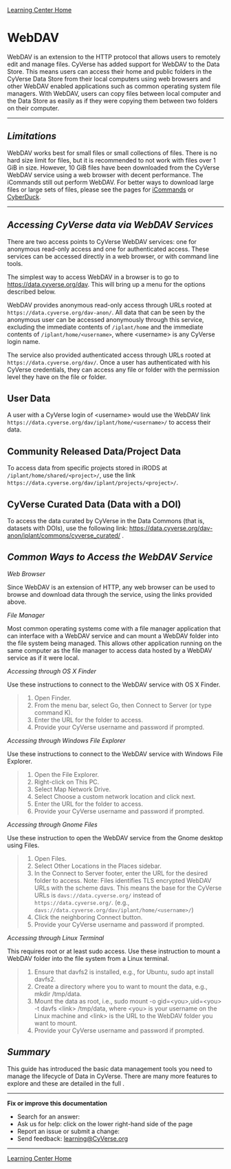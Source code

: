 [Learning Center Home](http://learning.cyverse.org/)

# WebDAV

WebDAV is an extension to the HTTP protocol that allows users to
remotely edit and manage files. CyVerse has added support for WebDAV to
the Data Store. This means users can access their home and public
folders in the CyVerse Data Store from their local computers using web
browsers and other WebDAV enabled applications such as common operating
system file managers. With WebDAV, users can copy files between local
computer and the Data Store as easily as if they were copying them
between two folders on their computer.

------------------------------------------------------------------------

## *Limitations*

WebDAV works best for small files or small collections of files. There
is no hard size limit for files, but it is recommended to not work with
files over 1 GiB in size. However, 10 GiB files have been downloaded
from the CyVerse WebDAV service using a web browser with decent
performance. The iCommands still out perform WebDAV. For better ways to
download large files or large sets of files, please see the pages for
[iCommands](./step2.html) or [CyberDuck](./step1.html).

------------------------------------------------------------------------

## *Accessing CyVerse data via WebDAV Services*

There are two access points to CyVerse WebDAV services: one for
anonymous read-only access and one for authenticated access. These
services can be accessed directly in a web browser, or with command line
tools.

The simplest way to access WebDAV in a browser is to go to
<https://data.cyverse.org/dav>. This will bring up a menu for the
options described below.

WebDAV provides anonymous read-only access through URLs rooted at
`https://data.cyverse.org/dav-anon/`. All data that can be seen by the
anonymous user can be accessed anonymously through this service,
excluding the immediate contents of `/iplant/home` and the immediate
contents of `/iplant/home/<username>`, where \<username> is any CyVerse
login name.

The service also provided authenticated access through URLs rooted at
`https://data.cyverse.org/dav/`. Once a user has authenticated with his
CyVerse credentials, they can access any file or folder with the
permission level they have on the file or folder.

## User Data

A user with a CyVerse login of \<username> would use the WebDAV link
`https://data.cyverse.org/dav/iplant/home/<username>/` to access their
data.

## Community Released Data/Project Data

To access data from specific projects stored in iRODS at
`/iplant/home/shared/<project>/`, use the link
`https://data.cyverse.org/dav/iplant/projects/<project>/`.

## CyVerse Curated Data (Data with a DOI)

To access the data curated by CyVerse in the Data Commons (that is,
datasets with DOIs), use the following link:
<https://data.cyverse.org/dav-anon/iplant/commons/cyverse_curated/> .

## *Common Ways to Access the WebDAV Service*

*Web Browser*

Since WebDAV is an extension of HTTP, any web browser can be used to
browse and download data through the service, using the links provided
above.

*File Manager*

Most common operating systems come with a file manager application that
can interface with a WebDAV service and can mount a WebDAV folder into
the file system being managed. This allows other application running on
the same computer as the file manager to access data hosted by a WebDAV
service as if it were local.

*Accessing through OS X Finder*

Use these instructions to connect to the WebDAV service with OS X
Finder.

> 1.  Open Finder.
> 2.  From the menu bar, select Go, then Connect to Server (or type
>     command K).
> 3.  Enter the URL for the folder to access.
> 4.  Provide your CyVerse username and password if prompted.

*Accessing through Windows File Explorer*

Use these instructions to connect to the WebDAV service with Windows
File Explorer.

> 1.  Open the File Explorer.
> 2.  Right-click on This PC.
> 3.  Select Map Network Drive.
> 4.  Select Choose a custom network location and click next.
> 5.  Enter the URL for the folder to access.
> 6.  Provide your CyVerse username and password if prompted.

*Accessing through Gnome Files*

Use these instruction to open the WebDAV service from the Gnome desktop
using Files.

> 1.  Open Files.
> 2.  Select Other Locations in the Places sidebar.
> 3.  In the Connect to Server footer, enter the URL for the desired
>     folder to access. Note: Files identifies TLS encrypted WebDAV URLs
>     with the scheme davs. This means the base for the CyVerse URLs is
>     `davs://data.cyverse.org/` instead of `https://data.cyverse.org/`.
>     (e.g., `davs://data.cyverse.org/dav/iplant/home/<username>/`)
> 4.  Click the neighboring Connect button.
> 5.  Provide your CyVerse username and password if prompted.

*Accessing through Linux Terminal*

This requires root or at least sudo access. Use these instruction to
mount a WebDAV folder into the file system from a Linux terminal.

> 1.  Ensure that davfs2 is installed, e.g., for Ubuntu, sudo apt
>     install davfs2.
> 2.  Create a directory where you to want to mount the data, e.g.,
>     mkdir /tmp/data.
> 3.  Mount the data as root, i.e., sudo mount -o gid=\<you>,uid=\<you>
>     -t davfs \<link> /tmp/data, where \<you> is your username on the
>     Linux machine and \<link> is the URL to the WebDAV folder you want
>     to mount.
> 4.  Provide your CyVerse username and password if prompted.

## *Summary*

This guide has introduced the basic data management tools you need to
manage the lifecycle of Data in CyVerse. There are many more features to
explore and these are detailed in the full .

------------------------------------------------------------------------

**Fix or improve this documentation**

-   Search for an answer:
-   Ask us for help: click on the lower right-hand side of the page
-   Report an issue or submit a change:
-   Send feedback: [learning@CyVerse.org](learning@CyVerse.org)

------------------------------------------------------------------------

[Learning Center Home](http://learning.cyverse.org/)
